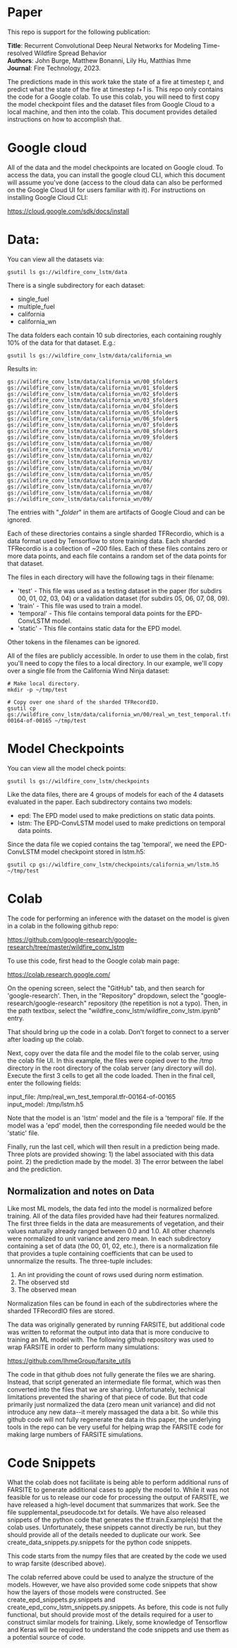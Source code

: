 # Paper

This repo is support for the following publication:

**Title**: Recurrent Convolutional Deep Neural Networks for Modeling Time-resolved Wildfire Spread Behavior<br>
**Authors**: John Burge, Matthew Bonanni, Lily Hu, Matthias Ihme<br>
**Journal**: Fire Technology, 2023.<br>

The predictions made in this work take the state of a fire at timestep *t*, and
predict what the state of the fire at timestep *t+1* is.  This repo only contains
the code for a Google colab.  To use this colab, you will need to first copy the model checkpoint files and the dataset files from Google Cloud to a local machine, and then into the colab.  This document provides detailed instructions on how to accomplish that.

# Google cloud

All of the data and the model checkpoints are located on Google cloud.  To access the data, you can install the google cloud CLI, which this document will assume you've done (access to the cloud data can also be performed on the Google Cloud UI for users familiar with it).  For instructions on installing Google Cloud CLI:

https://cloud.google.com/sdk/docs/install
# Data:

You can view all the datasets via:

```
gsutil ls gs://wildfire_conv_lstm/data
```

There is a single subdirectory for each dataset:

* single_fuel
* multiple_fuel
* california
* california_wn

The data folders each contain 10 sub directories, each containing roughly 10% of the data for that dataset.  E.g.:

```
gsutil ls gs://wildfire_conv_lstm/data/california_wn
```

Results in:

```
gs://wildfire_conv_lstm/data/california_wn/00_$folder$
gs://wildfire_conv_lstm/data/california_wn/01_$folder$
gs://wildfire_conv_lstm/data/california_wn/02_$folder$
gs://wildfire_conv_lstm/data/california_wn/03_$folder$
gs://wildfire_conv_lstm/data/california_wn/04_$folder$
gs://wildfire_conv_lstm/data/california_wn/05_$folder$
gs://wildfire_conv_lstm/data/california_wn/06_$folder$
gs://wildfire_conv_lstm/data/california_wn/07_$folder$
gs://wildfire_conv_lstm/data/california_wn/08_$folder$
gs://wildfire_conv_lstm/data/california_wn/09_$folder$
gs://wildfire_conv_lstm/data/california_wn/00/
gs://wildfire_conv_lstm/data/california_wn/01/
gs://wildfire_conv_lstm/data/california_wn/02/
gs://wildfire_conv_lstm/data/california_wn/03/
gs://wildfire_conv_lstm/data/california_wn/04/
gs://wildfire_conv_lstm/data/california_wn/05/
gs://wildfire_conv_lstm/data/california_wn/06/
gs://wildfire_conv_lstm/data/california_wn/07/
gs://wildfire_conv_lstm/data/california_wn/08/
gs://wildfire_conv_lstm/data/california_wn/09/
```

The entries with "_$folder$" in them are artifacts of Google Cloud and can be ignored.

Each of these directories contains a single sharded TFRecordio, which is a data format used by Tensorflow to store training data.  Each sharded TFRecordio is a collection of ~200 files.  Each of these files contains zero or more data points, and each file contains a random set of the data points for that dataset.

The files in each directory will have the following tags in their filename:

* 'test' - This file was used as a testing dataset in the paper (for subdirs 00, 01, 02, 03, 04) or a validation dataset (for subdirs 05, 06, 07, 08, 09).
* 'train' - This file was used to train a model.
* 'temporal' - This file contains temporal data points for the EPD-ConvLSTM model.
* 'static' - This file contains static data for the EPD model.

Other tokens in the filenames can be ignored.

All of the files are publicly accessible.  In order to use them in the colab, first you'll need to copy the files to a local directory.  In our example, we'll copy over a single file from the California Wind Ninja dataset:

```
# Make local directory.
mkdir -p ~/tmp/test

# Copy over one shard of the sharded TFRecordIO.
gsutil cp gs://wildfire_conv_lstm/data/california_wn/00/real_wn_test_temporal.tfr-00164-of-00165 ~/tmp/test
```

# Model Checkpoints

You can view all the model check points:

```
gsutil ls gs://wildfire_conv_lstm/checkpoints
```

Like the data files, there are 4 groups of models for each of the 4 datasets evaluated in the paper.  Each subdirectory contains two models:

* epd: The EPD model used to make predictions on static data points.
* lstm: The EPD-ConvLSTM model used to make predictions on temporal data points.

Since the data file we copied contains the tag 'temporal', we need the EPD-ConvLSTM model checkpoint stored in lstm.h5:

```
gsutil cp gs://wildfire_conv_lstm/checkpoints/california_wn/lstm.h5 ~/tmp/test
```

# Colab

The code for performing an inference with the dataset on the model is given in a colab in the following github repo:

https://github.com/google-research/google-research/tree/master/wildfire_conv_lstm

To use this code, first head to the Google colab main page:

https://colab.research.google.com/

On the opening screen, select the "GitHub" tab, and then search for 'google-research'.  Then, in the "Repository" dropdown, select the "google-research/google-research" repository (the repetition is not a typo). Then, in the path textbox, select the "wildfire_conv_lstm/wildfire_conv_lstm.ipynb" entry.

That should bring up the code in a colab.  Don't forget to connect to a server after loading up the colab.

Next, copy over the data file and the model file to the colab server, using the colab file UI.  In this example, the files were copied over to the /tmp directory in the root directory of the colab server (any directory will do).  Execute the first 3 cells to get all the code loaded.  Then in the final cell, enter the following fields:

input_file: /tmp/real_wn_test_temporal.tfr-00164-of-00165<br>
input_model: /tmp/lstm.h5<br>

Note that the model is an 'lstm' model and the file is a 'temporal' file.  If the model was a 'epd' model, then the corresponding file needed would be the 'static' file.

Finally, run the last cell, which will then result in a prediction being made.  Three plots are provided showing: 1) the label associated with this data point.  2) the prediction made by the model.  3) The error between the label and the prediction.

## Normalization and notes on Data

Like most ML models, the data fed into the model is normalized before training.  All of the data files provided have had their features normalized.  The first three fields in the data are measurements of vegetation, and their values naturally already ranged between 0.0 and 1.0.  All other channels were normalized to unit variance and zero mean.  In each subdirectory containing a set of data (the 00, 01, 02, etc.), there is a normalization file that provides a tuple containing coefficients that can be used to unnormalize the results.  The three-tuple includes:

1) An int providing the count of rows used during norm estimation.
2) The observed std
3) The observed mean

Normalization files can be found in each of the subdirectories where the sharded TFRecordIO files are stored.

The data was originally generated by running FARSITE, but additional code was written to reformat the output into data that is more conducive to training an ML model with.  The following github repository was used to wrap FARSITE in order to perform many simulations:

https://github.com/IhmeGroup/farsite_utils

The code in that github does not fully generate the files we are sharing.  Instead, that script generated an intermediate file format, which was then converted into the files that we are sharing.  Unfortunately, technical limitations prevented the sharing of that piece of code.  But that code primarily just normalized the data (zero mean unit variance) and did not introduce any new data--it merely massaged the data a bit.  So while this github code will not fully regenerate the data in this paper, the underlying tools in the repo can be very useful for helping wrap the FARSITE code for making large numbers of FARSITE simulations.

# Code Snippets

What the colab does not facilitate is being able to perform additional runs of FARSITE to generate additional cases to apply the model to.  While it was not feasible for us to release our code for processing the output of FARSITE, we have released a high-level document that summarizes that work.  See the file supplemental_pseudocode.txt for details.  We have also released snippets of the python code that generates the tf.train.Example(s) that the colab uses.  Unfortunately, these snippets cannot directly be run, but they should provide all of the details needed to duplicate our work.  See create_data_snippets.py.snippets for the python code snippets.

This code starts from the numpy files that are created by the code we used to wrap farsite (described above).

The colab referred above could be used to analyze the structure of the models.  However, we have also provided some code snippets that show how the layers of those models were constructed.  See create_epd_snippets.py.snippets and create_epd_conv_lstm_snippets.py.snippets.  As before, this code is not fully functional, but should provide most of the details required for a user to construct similar models for training.  Likely, some knowledge of Tensorflow and Keras will be required to understand the code snippets and use them as a potential source of code.
